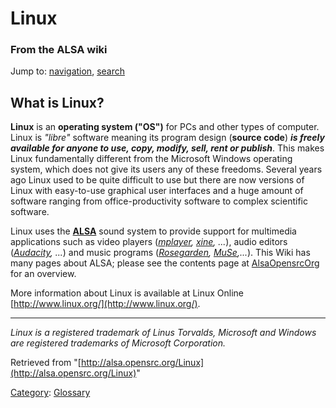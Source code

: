 Linux
=====

### From the ALSA wiki

Jump to: [navigation](#mw-head), [search](#p-search)

What is **Linux**?
------------------

****Linux**** is an **operating system ("OS")** for PCs and other types
of computer. Linux is *"libre"* software meaning its program design
(**source code**) ***is freely available for anyone to use, copy,
modify, sell, rent or publish***. This makes Linux fundamentally
different from the Microsoft Windows operating system, which does not
give its users any of these freedoms. Several years ago Linux used to be
quite difficult to use but there are now versions of Linux with
easy-to-use graphical user interfaces and a huge amount of software
ranging from office-productivity software to complex scientific
software.

Linux uses the **[ALSA](/ALSA "ALSA")** sound system to provide support
for multimedia applications such as video players
(*[mplayer](/Mplayer "Mplayer"),
[xine](?title=Xine&action=edit&redlink=1 "Xine (page does not exist)"),
...*), audio editors (*[Audacity](/Audacity "Audacity"), ...*) and music
programs (*[Rosegarden](/Rosegarden "Rosegarden"),
[MuSe](?title=MuSe&action=edit&redlink=1 "MuSe (page does not exist)"),...*).
This Wiki has many pages about ALSA; please see the contents page at
[AlsaOpensrcOrg](/AlsaOpensrcOrg "AlsaOpensrcOrg") for an overview.

More information about Linux is available at Linux Online
[http://www.linux.org/](http://www.linux.org/).

* * * * *

*Linux is a registered trademark of Linus Torvalds, Microsoft and
Windows are registered trademarks of Microsoft Corporation.*

Retrieved from
"[http://alsa.opensrc.org/Linux](http://alsa.opensrc.org/Linux)"

[Category](/Special:Categories "Special:Categories"):
[Glossary](/Category:Glossary "Category:Glossary")

